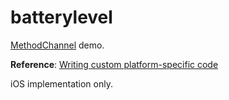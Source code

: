 # batterylevel

[MethodChannel](https://api.flutter.dev/flutter/services/MethodChannel-class.html) demo.

**Reference**: [Writing custom platform-specific code
](https://docs.flutter.dev/platform-integration/platform-channels)

iOS implementation only.